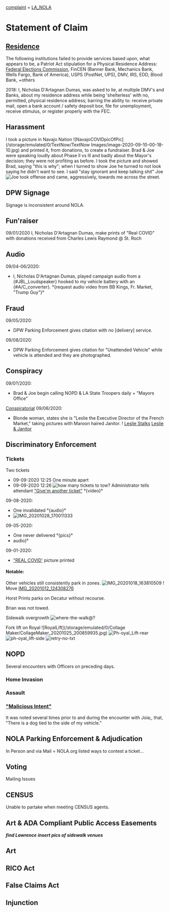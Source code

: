 [complaint](complaint_NOLA.md) = [LA_NOLA](LA_NOLA.md)
<!-- #NOLA #Residence Fix Separations of Complaints -->
# Statement of Claim
## [Residence](./actions/pages/theSuits/Residence/resSoC.md)
The following institutions failed to provide services based upon, what appears to be, a Patriot Act stipulation for a Physical Residence Address:
[Federal Elections Commission](https://docquery.fec.gov/pdf/998/202009229284686998/202009229284686998.pdf), FinCEN (Banner Bank, Mechanics Bank, Wells Fargo, Bank of America), USPS (PostNet, UPS), DMV, IRS, EDD, Blood Bank, +others

2018: I, Nicholas D'Artagnan Dumas, was asked to lie, at multiple DMV's and Banks, about my residence address while being 'shelterless' with no, permitted, physical residence address; barring the ability to: receive private mail, open a bank account / safety deposit box, file for unemployment, receive stimulus, or register properly with the FEC.

## Harassment
I took a picture in Navajo Nation ![NavajoCOVIDpicOfPic](/storage/emulated/0/TextNow/TextNow Images/image-2020-09-10-00-18-10.jpg) and printed it, from donations, to create a fundraiser.
Brad & Joe were speaking loudly about Phase ll vs lll and badly about the Mayor's decision; they were not profiting as before.
I took the picture and showed Brad, saying "this is why"; when I turned to show Joe he turned to not look saying he didn't want to see. I said "stay ignorant and keep talking shit" Joe
 ![Joe](/storage/emulated/0/DCIM/Camera/VID_20200911_125304393_exported_7881_1603575713333~2.jpg) took offense and came, aggressively, towards me across the street.


## DPW Signage
Signage is inconsistent around NOLA.


## Fun'raiser
09/01/2020 I, Nicholas D'Artagnan Dumas, make prints of "Real COVID" with donations received from Charles Lewis Raymond @ St. Roch

## Audio
09/04-06/2020:
- I, Nicholas D'Artagnan Dumas, played campaign audio from a {#JBL_Loudspeaker} hooked to my vehicle battery with an {#A/C_converter}. °{request audio video from BB Kings, Fr. Market, "Trump Guy"}°

## Fraud
09/05/2020:
- DPW Parking Enforcement gives citation with no [delivery] service.

09/08/2020:
- DPW Parking Enforcement gives citation for "Unattended Vehicle" while vehicle is attended and they are photographed.

## Conspiracy
09/0?/2020:
- Brad & Joe begin calling NOPD & LA State Troopers daily + "Mayors Office"

[Conspiratorial](NOLA_PC_SoC_FrMrk-JB.md)
09/08/2020:
- Blonde woman, states she is "Leslie the Executive Director of the French Market," taking pictures with Maroon haired Janitor.
! [Leslie Stalks](/storage/emulated/0/DCIM/Camera/IMG_20200908_115243991~2.jpg)
[Leslie & Janitor](resources/leslie.md)

## Discriminatory Enforcement
### Tickets
Two tickets
- 09-09-2020 12:25
One minute apart
- 09-09-2020 12:26
![how many tickets to tow?](/storage/emulated/0/bluetooth/CollageMaker_20201012_081409944.jpg)
Administrator tells attendant
["Give'm another ticket"]() °{video}°

09-08-2020:
- One invalidated
[]()°{audio}°
- ![IMG_20201028_170011333](../../../../../../IMG_20201028_170011333.jpg)

09-05-2020:
- One never delivered
![]()°{pics}°
- audio}°

09-01-2020:
- ["REAL COVID']() picture printed

#### Notable:
Other vehicles still consistently park in zones.
![IMG_20201018_163810509](IMG_20201018_163810509.jpg)
! Move [IMG_20201012_124308276](IMG_20201012_124308276.jpg)


Horst Prints parks on Decatur without recourse.

Brian was not towed.

Sidewalk overgrowth
![where-the-walk@?](/storage/emulated/0/DCIM/Camera/IMG_20201024_204340294.jpg)

Fork lift on Royal
![RoyalLift](/storage/emulated/0/Collage Maker/CollageMaker_20201025_200859935.jpg)
![Ph-oyal_Lift-rear](/storage/emulated/0/DCIM/Camera/IMG_20201025_200955794.jpg)
![ph-oyal_lift-side](/storage/emulated/0/DCIM/Camera/IMG_20201025_200558165~2.jpg)
![retry-no-txt](/storage/emulated/0/DCIM/Camera/IMG_20201025_200731229.jpg)

## NOPD
Several encounters with Officers on preceding days.
### Home Invasion


### Assault


### ["Malicious Intent"](#mal-int)
It was noted several times prior to and during the encounter with Joia;, that, "There is a dog tied to the side of my vehicle." 

## NOLA Parking Enforcement & Adjudication
In Person and via Mail = NOLA.org listed ways to contest a ticket...

## Voting
Mailing Issues

## CENSUS
Unable to partake when meeting CENSUS agents.

## Art & ADA Compliant Public Access Easements
**_find Lawrence_**
**_insert pics of sidewalk venues_**

## Art
## RICO Act
 
## False Claims Act
 
## Injunction



